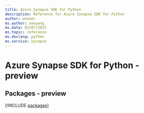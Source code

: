 ```yaml
---
title: Azure Synapse SDK for Python
description: Reference for Azure Synapse SDK for Python
author: wonner
ms.author: wanyang
ms.data: 03/07/2023
ms.topic: reference
ms.devlang: python
ms.service: synapse
---
```

# Azure Synapse SDK for Python - preview
## Packages - preview
[!INCLUDE [packages](synapse-index.md)]